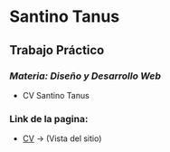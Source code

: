# Santino Tanus

## **Trabajo Práctico**

### ***Materia: Diseño y Desarrollo Web***
- CV Santino Tanus

### **Link de la pagina:**
- [CV](https://mzucche.github.io/ProyectoStartupGrupo14/index.html) -> (Vista del sitio)
